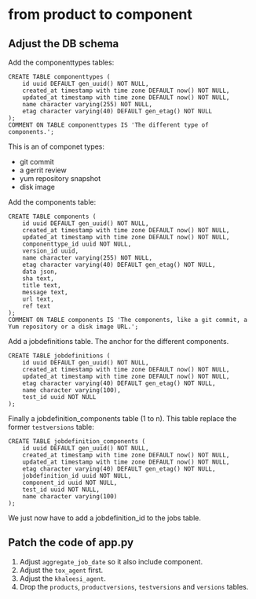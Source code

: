 # from product to component

## Adjust the DB schema

Add the componenttypes tables:

    CREATE TABLE componenttypes (
        id uuid DEFAULT gen_uuid() NOT NULL,
        created_at timestamp with time zone DEFAULT now() NOT NULL,
        updated_at timestamp with time zone DEFAULT now() NOT NULL,
        name character varying(255) NOT NULL,
        etag character varying(40) DEFAULT gen_etag() NOT NULL
    );
    COMMENT ON TABLE componenttypes IS 'The different type of components.';

This is an of componet types:

- git commit
- a gerrit review
- yum repository snapshot
- disk image

Add the components table:

    CREATE TABLE components (
        id uuid DEFAULT gen_uuid() NOT NULL,
        created_at timestamp with time zone DEFAULT now() NOT NULL,
        updated_at timestamp with time zone DEFAULT now() NOT NULL,
        componenttype_id uuid NOT NULL,
        version_id uuid,
        name character varying(255) NOT NULL,
        etag character varying(40) DEFAULT gen_etag() NOT NULL,
        data json,
        sha text,
        title text,
        message text,
        url text,
        ref text
    );
    COMMENT ON TABLE components IS 'The components, like a git commit, a Yum repository or a disk image URL.';

Add a jobdefinitions table. The anchor for the different components.

    CREATE TABLE jobdefinitions (
        id uuid DEFAULT gen_uuid() NOT NULL,
        created_at timestamp with time zone DEFAULT now() NOT NULL,
        updated_at timestamp with time zone DEFAULT now() NOT NULL,
        etag character varying(40) DEFAULT gen_etag() NOT NULL,
        name character varying(100),
        test_id uuid NOT NULL
    );

Finally a jobdefinition_components table (1 to n). This table replace
the former `testversions` table:

    CREATE TABLE jobdefinition_components (
        id uuid DEFAULT gen_uuid() NOT NULL,
        created_at timestamp with time zone DEFAULT now() NOT NULL,
        updated_at timestamp with time zone DEFAULT now() NOT NULL,
        etag character varying(40) DEFAULT gen_etag() NOT NULL,
        jobdefinition_id uuid NOT NULL,
        component_id uuid NOT NULL,
        test_id uuid NOT NULL,
        name character varying(100)
    );


We just now have to add a jobdefinition_id to the jobs table.


## Patch the code of app.py

1. Adjust `aggregate_job_date` so it also include component.
2. Adjust the `tox_agent` first.
3. Adjust the `khaleesi_agent`.
4. Drop the `products`, `productversions`, `testversions` and `versions`  tables.
